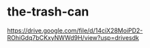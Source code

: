 # the-trash-can
https://drive.google.com/file/d/14ciX28MoiPD2-ROhiGdq7bCKxyNWWd9H/view?usp=drivesdk
